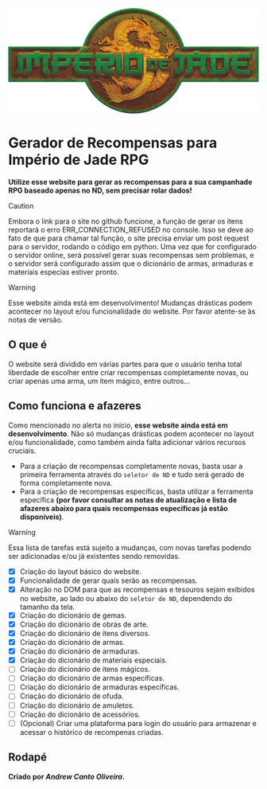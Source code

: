 ![Logo do sistema de RPG Império de Jade. Todos os direitos são reservados a Jambo Editora.](assets/images/Logo.png)

# Gerador de Recompensas para Império de Jade RPG

**Utilize esse website para gerar as recompensas para a sua campanhade RPG baseado apenas no ND, sem precisar rolar dados!**

> [!CAUTION]
> Embora o link para o site no github funcione, a função de gerar os itens reportará o erro ERR_CONNECTION_REFUSED no console.
> Isso se deve ao fato de que para chamar tal função, o site precisa enviar um post request para o servidor, rodando o código
> em python. Uma vez que for configurado o servidor online, será possível gerar suas recompensas sem problemas, e o servidor
> será configurado assim que o dicionário de armas, armaduras e materiais especias estiver pronto.

> [!WARNING]
> Esse website ainda está em desenvolvimento! Mudanças drásticas podem acontecer no layout e/ou funcionalidade do website. Por favor atente-se às notas de versão.

## O que é

O website será dividido em várias partes para que o usuário tenha total liberdade de escolher entre criar recompensas completamente novas, ou criar apenas uma arma, um item mágico, entre outros...

## Como funciona e afazeres

Como mencionado no alerta no início, **esse website ainda está em desenvolvimento**. Não só mudanças drásticas podem acontecer no layout e/ou funcionalidade, como também ainda falta adicionar vários recursos cruciais.

- Para a criação de recompensas completamente novas, basta usar a primeira ferramenta através do `seletor de ND` e tudo será gerado de forma completamente nova.
- Para a criação de recompensas específicas, basta utilizar a ferramenta específica **(por favor consultar as notas de atualização e lista de afazeres abaixo para quais recompensas específicas já estão disponíveis)**.

> [!WARNING]
> Essa lista de tarefas está sujeito a mudanças, com novas tarefas podendo ser adicionadas e/ou já existentes sendo removidas.

- [x] Criação do layout básico do website.
- [x] Funcionalidade de gerar quais serão as recompensas.
- [x] Alteração no DOM para que as recompensas e tesouros sejam exibidos no website, ao lado ou abaixo do `seletor de ND`, dependendo do tamanho da tela.
- [x] Criação do dicionário de gemas.
- [x] Criação do dicionário de obras de arte.
- [x] Criação do dicionário de itens diversos.
- [x] Criação do dicionário de armas.
- [x] Criação do dicionário de armaduras.
- [x] Criação do dicionário de materiais especiais.
- [ ] Criação do dicionário de itens mágicos.
- [ ] Criação do dicionário de armas específicas.
- [ ] Criação do dicionário de armaduras específicas.
- [ ] Criação do dicionário de ofuda.
- [ ] Criação do dicionário de amuletos.
- [ ] Criação do dicionário de acessórios.
- [ ] \(Opcional) Criar uma plataforma para login do usuário para armazenar e acessar o histórico de recompenas criadas.

## Rodapé

**Criado por _Andrew Canto Oliveira_.**
